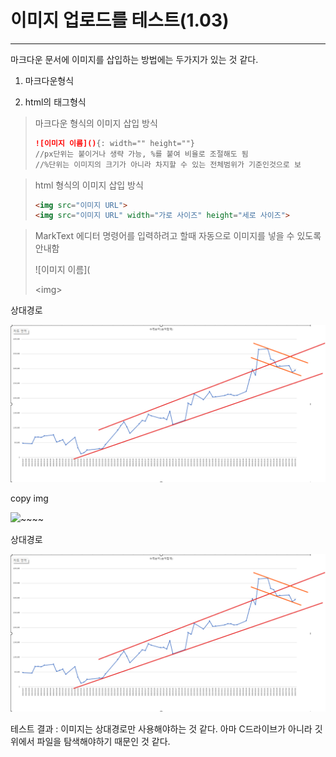 # 이미지 업로드를 테스트(1.03)

---

마크다운 문서에 이미지를 삽입하는 방법에는 두가지가 있는 것 같다.

1. 마크다운형식

2. html의 태그형식

> 마크다운 형식의 이미지 삽입 방식 
> 
> ```markdown
> ![이미지 이름](){: width="" height=""}
> //px단위는 붙이거나 생략 가능, %를 붙여 비율로 조절해도 됨
> //%단위는 이미지의 크기가 아니라 차지할 수 있는 전체범위가 기준인것으로 보
> ```

> html 형식의 이미지 삽입 방식
> 
> ```html
> <img src="이미지 URL">
> <img src="이미지 URL" width="가로 사이즈" height="세로 사이즈">
> ```

> MarkText 에디터
> 명령어를 입력하려고 할때 자동으로 이미지를 넣을 수 있도록 안내함
> 
> \!\[이미지 이름\]\(
> 
> \<img\>

상대경로

![](../images/2023-07-05-image_test/bedbd0dffd2ea6623bc1e5373ee765c512ac509b.png)

copy img

![](C:\Users\cyady\Desktop\project\github_blog\cyady.github.io\images\2023-07-05-image_test\bedbd0dffd2ea6623bc1e5373ee765c512ac509b.png)~~~~

상대경로

![](../images/2023-07-05-image_test/bedbd0dffd2ea6623bc1e5373ee765c512ac509b.png)

테스트 결과 : 이미지는 상대경로만 사용해야하는 것 같다. 아마 C드라이브가 아니라 깃 위에서 파일을 탐색해야하기 때문인 것 같다.
